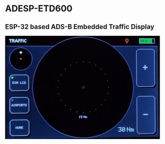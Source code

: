 # ADESP-ETD600

## ESP-32 based ADS-B Embedded Traffic Display

![alt text](https://github.com/devbender/ADESP-ETD600/raw/master/images/img1.jpg)

